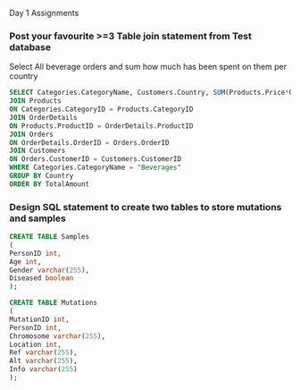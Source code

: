 Day 1 Assignments 

### Post your favourite >=3 Table join statement from Test database

Select All beverage orders and sum how much has been spent on them per country 
``` sql
SELECT Categories.CategoryName, Customers.Country, SUM(Products.Price*OrderDetails.Quantity) AS TotalAmount FROM Categories
JOIN Products
ON Categories.CategoryID = Products.CategoryID
JOIN OrderDetails
ON Products.ProductID = OrderDetails.ProductID
JOIN Orders
ON OrderDetails.OrderID = Orders.OrderID
JOIN Customers
ON Orders.CustomerID = Customers.CustomerID
WHERE Categories.CategoryName = "Beverages"
GROUP BY Country
ORDER BY TotalAmount

```

### Design SQL statement to create two tables to store mutations and samples

``` sql
CREATE TABLE Samples
(
PersonID int,
Age int,
Gender varchar(255),
Diseased boolean
);

CREATE TABLE Mutations
(
MutationID int,
PersonID int,
Chromosome varchar(255),
Location int,
Ref varchar(255),
Alt varchar(255),
Info varchar(255)
);
```
